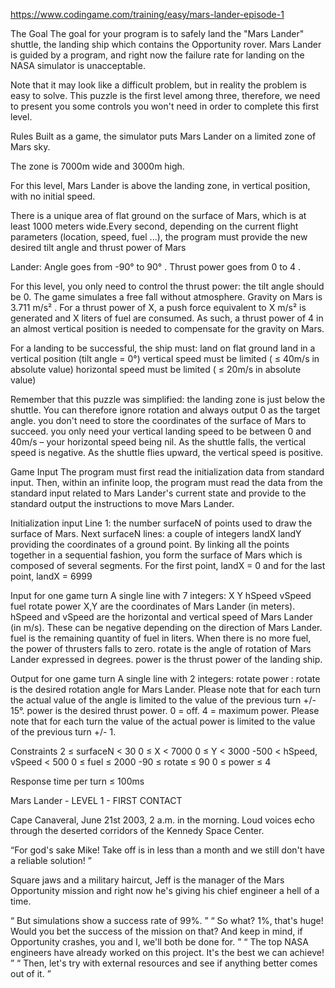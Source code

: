 https://www.codingame.com/training/easy/mars-lander-episode-1

The Goal
The goal for your program is to safely land the "Mars Lander" shuttle, the landing ship which contains the Opportunity rover. Mars Lander is guided by a program, and right now the failure rate for landing on the NASA simulator is unacceptable.

Note that it may look like a difficult problem, but in reality the problem is easy to solve. This puzzle is the first level among three, therefore, we need to present you some controls you won't need in order to complete this first level.

Rules
Built as a game, the simulator puts Mars Lander on a limited zone of Mars sky.

The zone is 7000m wide and 3000m high.

For this level, Mars Lander is above the landing zone, in vertical position, with no initial speed.

There is a unique area of flat ground on the surface of Mars, which is at least 1000 meters wide.Every second, depending on the current flight parameters (location, speed, fuel ...), the program must provide the new desired tilt angle and thrust power of Mars 

Lander:
	Angle goes from -90° to 90° . Thrust power goes from 0 to 4 .

For this level, you only need to control the thrust power: the tilt angle should be 0. The game simulates a free fall without atmosphere. Gravity on Mars is 3.711 m/s² . For a thrust power of X, a push force equivalent to X m/s² is generated and X liters of fuel are consumed. As such, a thrust power of 4 in an almost vertical position is needed to compensate for the gravity on Mars.

For a landing to be successful, the ship must:
land on flat ground
land in a vertical position (tilt angle = 0°)
vertical speed must be limited ( ≤ 40m/s in absolute value)
horizontal speed must be limited ( ≤ 20m/s in absolute value)

Remember that this puzzle was simplified:
the landing zone is just below the shuttle. You can therefore ignore rotation and always output 0 as the target angle.
you don't need to store the coordinates of the surface of Mars to succeed.
you only need your vertical landing speed to be between 0 and 40m/s – your horizontal speed being nil.
As the shuttle falls, the vertical speed is negative. As the shuttle flies upward, the vertical speed is positive.


Game Input
The program must first read the initialization data from standard input. Then, within an infinite loop, the program must read the data from the standard input related to Mars Lander's current state and provide to the standard output the instructions to move Mars Lander.

Initialization input
Line 1: the number surfaceN of points used to draw the surface of Mars.
Next surfaceN lines: a couple of integers landX landY providing the coordinates of a ground point. By linking all the points together in a sequential fashion, you form the surface of Mars which is composed of several segments. For the first point, landX = 0 and for the last point, landX = 6999

Input for one game turn
A single line with 7 integers: X Y hSpeed vSpeed fuel rotate power
  X,Y are the coordinates of Mars Lander (in meters).
  hSpeed and vSpeed are the horizontal and vertical speed of Mars Lander (in m/s). These can be negative depending on the direction of Mars Lander.
  fuel is the remaining quantity of fuel in liters. When there is no more fuel, the power of thrusters falls to zero.
  rotate is the angle of rotation of Mars Lander expressed in degrees.
  power is the thrust power of the landing ship.

Output for one game turn
A single line with 2 integers: rotate power :
rotate is the desired rotation angle for Mars Lander. Please note that for each turn the actual value of the angle is limited to the value of the previous turn +/- 15°.
power is the desired thrust power. 0 = off. 4 = maximum power. Please note that for each turn the value of the actual power is limited to the value of the previous turn +/- 1.

Constraints
2 ≤ surfaceN < 30
0 ≤ X < 7000
0 ≤ Y < 3000
-500 < hSpeed, vSpeed < 500
0 ≤ fuel ≤ 2000
-90 ≤ rotate ≤ 90
0 ≤ power ≤ 4

Response time per turn ≤ 100ms


Mars Lander - LEVEL 1 - FIRST CONTACT

Cape Canaveral, June 21st 2003, 2 a.m. in the morning. Loud voices echo through the deserted corridors of the Kennedy Space Center.
 
“For god's sake Mike! Take off is in less than a month and we still don't have a reliable solution! ”
 
Square jaws and a military haircut, Jeff is the manager of the Mars Opportunity mission and right now he's giving his chief engineer a hell of a time.

“ But simulations show a success rate of 99%. ”
“ So what? 1%, that's huge! Would you bet the success of the mission on that? And keep in mind, if Opportunity crashes, you and I, we'll both be done for. ”
“ The top NASA engineers have already worked on this project. It's the best we can achieve! ”
“ Then, let's try with external resources and see if anything better comes out of it. ”
